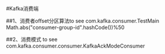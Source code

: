 #Kafka消费端

##1、消费者offset分区算法to see com.kafka.consumer.TestMain
Math.abs("consumer-group-id".hashCode())%50

##2、消费模式
to see com.kafka.consumer.consumer.KafkaAckModeConsumer


